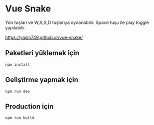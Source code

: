 # Vue Snake

Yön tuşları ve W,A,S,D tuşlarıya oynanabilir. Space tuşu ile play toggle yapılabilir.

https://yasin749.github.io/vue-snake/

## Paketleri yüklemek için
```
npm install
```

## Geliştirme yapmak için
```
npm run dev
```

## Production için
```
npm run build
```
